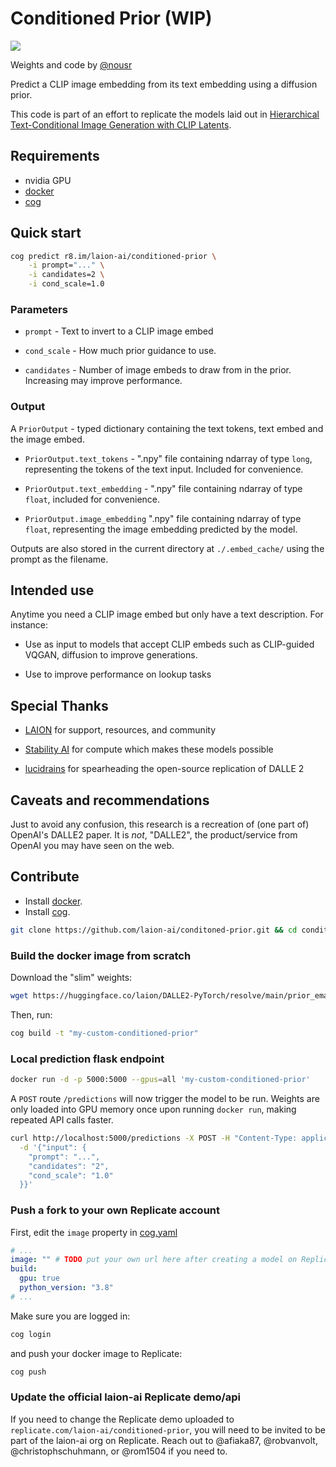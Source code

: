 # Conditioned Prior (WIP)

<a href="https://replicate.com/laion-ai/conditioned-prior" target="_blank"><img src="https://img.shields.io/static/v1?label=Replicate&message=Demo and API&color=pink"></a>

Weights and code by [@nousr](https://twitter.com/nousr_)


Predict a CLIP image embedding from its text embedding using a diffusion prior.

This code is part of an effort to replicate the models laid out in [Hierarchical Text-Conditional Image Generation with CLIP Latents](https://arxiv.org/abs/2204.06125).

## Requirements

* nvidia GPU
* [docker](https://docs.docker.com/get-docker/)
* [cog](https://github.com/replicate/cog/)

## Quick start

```sh
cog predict r8.im/laion-ai/conditioned-prior \
    -i prompt="..." \
    -i candidates=2 \
    -i cond_scale=1.0
```

### Parameters

* `prompt` - Text to invert to a CLIP image embed

* `cond_scale` - How much prior guidance to use.

* `candidates` - Number of image embeds to draw from in the prior. Increasing may improve performance. 


### Output

A `PriorOutput` - typed dictionary containing the text tokens, text embed and the image embed.

* `PriorOutput.text_tokens` - ".npy" file containing ndarray of type `long`, representing the tokens of the text input. Included for convenience.

* `PriorOutput.text_embedding` - ".npy" file containing ndarray of type `float`, included for convenience.

* `PriorOutput.image_embedding` ".npy" file containing ndarray of type `float`, representing the image embedding predicted by the model.

Outputs are also stored in the current directory at `./.embed_cache/` using the prompt as the filename.

## Intended use

Anytime you need a CLIP image embed but only have a text description. For instance:

* Use as input to models that accept CLIP embeds such as CLIP-guided VQGAN, diffusion to improve generations.

* Use to improve performance on lookup tasks

## Special Thanks

* [LAION](https://discord.gg/uPMftTmrvS) for support, resources, and community

* [Stability AI](https://stability.ai/) for compute which makes these models possible

* [lucidrains](https://github.com/lucidrains) for spearheading the open-source replication of DALLE 2

## Caveats and recommendations

Just to avoid any confusion, this research is a recreation of (one part of) OpenAI's DALLE2 paper. It is _not_, "DALLE2", the product/service from OpenAI you may have seen on the web.

## Contribute

* Install [docker](https://docs.docker.com/get-docker/).
* Install [cog](https://github.com/replicate/cog/).

```sh
git clone https://github.com/laion-ai/conditoned-prior.git && cd conditioned-prior
```

### Build the docker image from scratch

Download the "slim" weights:

```sh
wget https://huggingface.co/laion/DALLE2-PyTorch/resolve/main/prior_ema_fp16.pth
```

Then, run:

```sh
cog build -t "my-custom-conditioned-prior"
```

### Local prediction flask endpoint

```sh
docker run -d -p 5000:5000 --gpus=all 'my-custom-conditioned-prior'
```

A `POST` route `/predictions` will now trigger the model to be run. Weights are only loaded into GPU memory once upon running `docker run`, making repeated API calls faster.

```sh
curl http://localhost:5000/predictions -X POST -H "Content-Type: application/json" \
  -d '{"input": {
    "prompt": "...",
    "candidates": "2",
    "cond_scale": "1.0"
  }}'
```

### Push a fork to your own Replicate account

First, edit the `image` property in [cog.yaml](/cog.yaml)

```yaml
# ...
image: "" # TODO put your own url here after creating a model on Replicate.
build:
  gpu: true
  python_version: "3.8"
# ...
```

Make sure you are logged in:

```sh
cog login
```

and push your docker image to Replicate:

```sh
cog push
```

### Update the official laion-ai Replicate demo/api
If you need to change the Replicate demo uploaded to `replicate.com/laion-ai/conditioned-prior`, you will need to be invited to be part of the laion-ai org on Replicate. Reach out to @afiaka87, @robvanvolt, @christophschuhmann, or @rom1504 if you need to.
